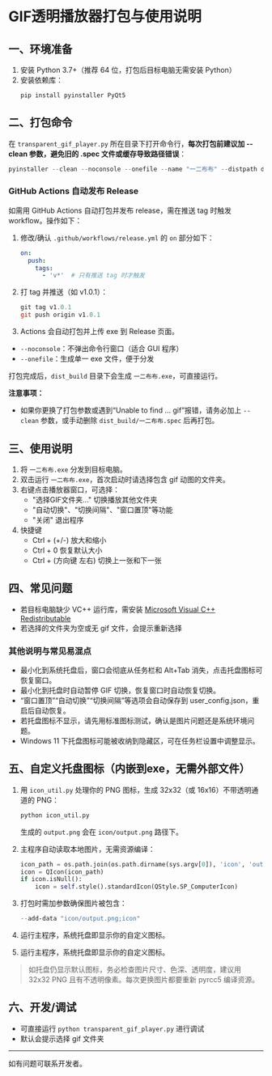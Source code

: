 # GIF透明播放器打包与使用说明

## 一、环境准备

1. 安装 Python 3.7+（推荐 64 位，打包后目标电脑无需安装 Python）
2. 安装依赖库：
   ```bash
   pip install pyinstaller PyQt5
   ```

## 二、打包命令





在 `transparent_gif_player.py` 所在目录下打开命令行，**每次打包前建议加 --clean 参数，避免旧的 .spec 文件或缓存导致路径错误**：

```powershell
pyinstaller --clean --noconsole --onefile --name "一二布布" --distpath dist_build --workpath dist_build/build --specpath dist_build --exclude-module test --exclude-module tkinter transparent_gif_player.py
```

### GitHub Actions 自动发布 Release

如需用 GitHub Actions 自动打包并发布 release，需在推送 tag 时触发 workflow。操作如下：

1. 修改/确认 `.github/workflows/release.yml` 的 `on` 部分如下：
   ```yaml
   on:
     push:
       tags:
         - 'v*'  # 只有推送 tag 时才触发
   ```
2. 打 tag 并推送（如 v1.0.1）：
   ```powershell
   git tag v1.0.1
   git push origin v1.0.1
   ```
3. Actions 会自动打包并上传 exe 到 Release 页面。

- `--noconsole`：不弹出命令行窗口（适合 GUI 程序）
- `--onefile`：生成单一 exe 文件，便于分发

打包完成后，`dist_build` 目录下会生成 `一二布布.exe`，可直接运行。

**注意事项：**
- 如果你更换了打包参数或遇到“Unable to find ... gif”报错，请务必加上 `--clean` 参数，或手动删除 `dist_build/一二布布.spec` 后再打包。


## 三、使用说明

1. 将 `一二布布.exe` 分发到目标电脑。
2. 双击运行 `一二布布.exe`，首次启动时请选择包含 gif 动图的文件夹。
3. 右键点击播放器窗口，可选择：
   - "选择GIF文件夹..." 切换播放其他文件夹
   - "自动切换"、"切换间隔"、"窗口置顶"等功能
   - "关闭" 退出程序
4. 快捷键
   - Ctrl +  (+/-) 放大和缩小
   - Ctrl + 0 恢复默认大小
   - Ctrl + (方向键 左右) 切换上一张和下一张

## 四、常见问题

- 若目标电脑缺少 VC++ 运行库，需安装 [Microsoft Visual C++ Redistributable](https://aka.ms/vs/17/release/vc_redist.x64.exe)
- 若选择的文件夹为空或无 gif 文件，会提示重新选择

### 其他说明与常见易混点

- 最小化到系统托盘后，窗口会彻底从任务栏和 Alt+Tab 消失，点击托盘图标可恢复窗口。
- 最小化到托盘时自动暂停 GIF 切换，恢复窗口时自动恢复切换。
- “窗口置顶”“自动切换”“切换间隔”等选项会自动保存到 user_config.json，重启后自动恢复。
- 若托盘图标不显示，请先用标准图标测试，确认是图片问题还是系统环境问题。
- Windows 11 下托盘图标可能被收纳到隐藏区，可在任务栏设置中调整显示。

## 五、自定义托盘图标（内嵌到exe，无需外部文件）



1. 用 `icon_util.py` 处理你的 PNG 图标，生成 32x32（或 16x16）不带透明通道的 PNG：
   ```bash
   python icon_util.py
   ```
   生成的 `output.png` 会在 `icon/output.png` 路径下。

2. 主程序自动读取本地图片，无需资源编译：
   ```python
   icon_path = os.path.join(os.path.dirname(sys.argv[0]), 'icon', 'output.png')
   icon = QIcon(icon_path)
   if icon.isNull():
       icon = self.style().standardIcon(QStyle.SP_ComputerIcon)
   ```

3. 打包时需加参数确保图片被包含：
   ```powershell
   --add-data "icon/output.png;icon"
   ```

4. 运行主程序，系统托盘即显示你的自定义图标。

5. 运行主程序，系统托盘即显示你的自定义图标。

> 如托盘仍显示默认图标，务必检查图片尺寸、色深、透明度，建议用 32x32 PNG 且有不透明像素。每次更换图片都要重新 pyrcc5 编译资源。

## 六、开发/调试

- 可直接运行 `python transparent_gif_player.py` 进行调试
- 默认会提示选择 gif 文件夹

---

如有问题可联系开发者。
